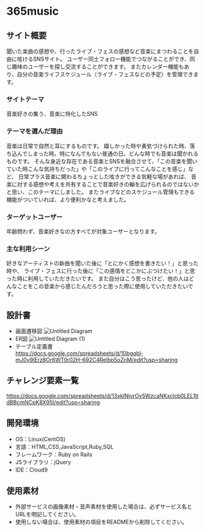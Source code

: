 # 365music

## サイト概要
聞いた楽曲の感想や、行ったライブ・フェスの感想など音楽にまつわることを自由に呟けるSNSサイト。
ユーザー同士フォロー機能でつながることができ、同じ趣味のユーザーを探し交流することができます。
またカレンダー機能もあり、自分の音楽ライフスケジュール（ライブ・フェスなどの予定）を管理できます。

### サイトテーマ
音楽好きの集う、音楽に特化したSNS

### テーマを選んだ理由
音楽は日常で自然と耳にするものです。
嬉しかった時や勇気づけられた時、落ち込んでしまった時。特になんでもない普通の日。どんな時でも音楽は聞かれるものです。
そんな身近な存在である音楽とSNSを融合させて、「この音楽を聞いていた時こんな気持ちだった」や「このライブに行ってこんなことを感じ」など、
日常プラス音楽に関わるちょっとした呟きができる気軽な場があれば、
音楽に対する感想や考えを共有することで音楽好きの輪を広げられるのではないかと思い、このテーマにしました。
またライブなどのスケジュール管理もできる機能がついていれば、より便利かなと考えました。

### ターゲットユーザー
年齢問わず、音楽好きなの方すべてが対象ユーザーとなります。

### 主な利用シーン
好きなアーティストの新曲を聞いた後に「とにかく感想を書きたい！」と思った時や、
ライブ・フェスに行った後に「この感情をどこかにぶつけたい！」と思った時に利用していただきたいです。
また自分はこう思ったけど、他の人はどんなことをこの音楽から感じたんだろうと思った際に使用していただきたいです。

## 設計書
- 画面遷移図
![Untitled Diagram](https://user-images.githubusercontent.com/84176168/128115903-34ab5d87-c835-46aa-b3fc-baeffa3288cb.jpg)
- ER図
![Untitled Diagram (1)](https://user-images.githubusercontent.com/84176168/128154208-8da2fdef-c918-44e6-a315-35b2d82f1bee.jpg)
- テーブル定義書  
https://docs.google.com/spreadsheets/d/10bgqbl-mJ0v9IErz8Or6WT0r02H-692C4Relbp5oZnM/edit?usp=sharing

## チャレンジ要素一覧
https://docs.google.com/spreadsheets/d/13xkINjyrOy5WzcaNKxclcb0LEL1ItdBBcmNCpK8X95I/edit?usp=sharing

## 開発環境
- OS：Linux(CentOS)
- 言語：HTML,CSS,JavaScript,Ruby,SQL
- フレームワーク：Ruby on Rails
- JSライブラリ：jQuery
- IDE：Cloud9

## 使用素材
- 外部サービスの画像素材・音声素材を使用した場合は、必ずサービス名とURLを明記してください。
- 使用しない場合は、使用素材の項目をREADMEから削除してください。

